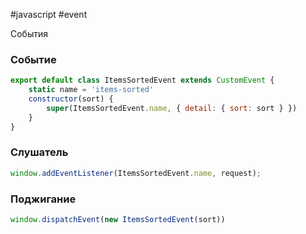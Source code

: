 #javascript #event

События
### Событие
```js
export default class ItemsSortedEvent extends CustomEvent {
    static name = 'items-sorted'
    constructor(sort) {
        super(ItemsSortedEvent.name, { detail: { sort: sort } })
    }
}
```

### Слушатель
```js
window.addEventListener(ItemsSortedEvent.name, request);
```

### Поджигание
```js
window.dispatchEvent(new ItemsSortedEvent(sort))
```